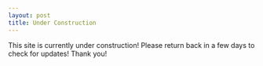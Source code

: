 ```yaml
---
layout: post
title: Under Construction
---
```


This site is currently under construction! Please return back in a few days to check for updates! Thank you!


